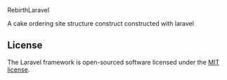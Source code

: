RebirthLaravel

A cake ordering site structure construct constructed with laravel

## License

The Laravel framework is open-sourced software licensed under the [MIT license](http://opensource.org/licenses/MIT).

